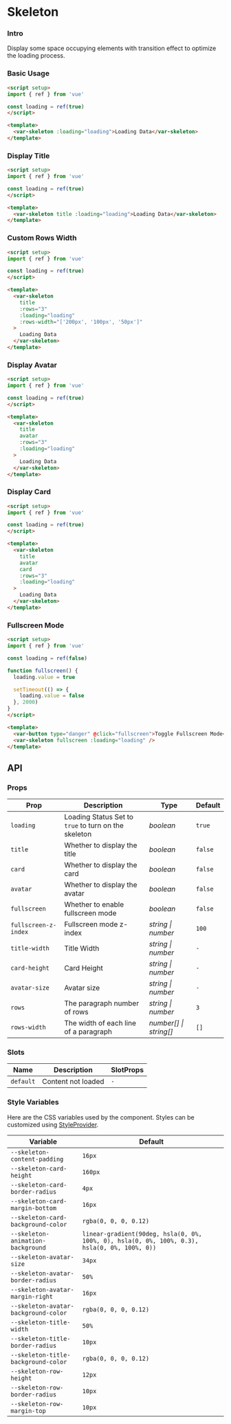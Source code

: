 # Skeleton

### Intro

Display some space occupying elements with transition effect to optimize the loading process.

### Basic Usage

```html
<script setup>
import { ref } from 'vue'

const loading = ref(true)
</script>

<template>
  <var-skeleton :loading="loading">Loading Data</var-skeleton>
</template>
```

### Display Title

```html
<script setup>
import { ref } from 'vue'

const loading = ref(true)
</script>

<template>
  <var-skeleton title :loading="loading">Loading Data</var-skeleton>
</template>
```

### Custom Rows Width

```html
<script setup>
import { ref } from 'vue'

const loading = ref(true)
</script>

<template>
  <var-skeleton
    title
    :rows="3"
    :loading="loading"
    :rows-width="['200px', '100px', '50px']"
  >
    Loading Data
  </var-skeleton>
</template>
```

### Display Avatar

```html
<script setup>
import { ref } from 'vue'

const loading = ref(true)
</script>

<template>
  <var-skeleton
    title
    avatar
    :rows="3"
    :loading="loading"
  >
    Loading Data
  </var-skeleton>
</template>
```

### Display Card

```html
<script setup>
import { ref } from 'vue'

const loading = ref(true)
</script>

<template>
  <var-skeleton
    title
    avatar
    card
    :rows="3"
    :loading="loading"
  >
    Loading Data
  </var-skeleton>
</template>
```

### Fullscreen Mode

```html
<script setup>
import { ref } from 'vue'

const loading = ref(false)

function fullscreen() {
  loading.value = true

  setTimeout(() => {
    loading.value = false
  }, 2000)
}
</script>

<template>
  <var-button type="danger" @click="fullscreen">Toggle Fullscreen Mode</var-button>
  <var-skeleton fullscreen :loading="loading" />
</template>
```

## API

### Props

| Prop | Description | Type | Default | 
| --- | --- | --- | --- | 
| `loading` | Loading Status Set to `true` to turn on the skeleton | _boolean_ | `true` |
| `title` | Whether to display the title | _boolean_ | `false` |
| `card` | Whether to display the card | _boolean_ | `false` |
| `avatar` | Whether to display the avatar | _boolean_ | `false` |
| `fullscreen` | Whether to enable fullscreen mode | _boolean_ | `false` |
| `fullscreen-z-index` | Fullscreen mode z-index | _string \| number_ | `100` |
| `title-width` | Title Width  | _string \| number_ | `-` |
| `card-height` | Card Height  | _string \| number_ | `-` |
| `avatar-size` | Avatar size  | _string \| number_ | `-` |
| `rows` | The paragraph number of rows | _string \| number_ | `3` |
| `rows-width` | The width of each line of a paragraph | _number[] \| string[]_ | `[]` |

### Slots

| Name | Description | SlotProps |
| --- | --- | --- |
| `default` | Content not loaded | `-` |

### Style Variables

Here are the CSS variables used by the component. Styles can be customized using [StyleProvider](#/en-US/style-provider).

| Variable | Default |
| --- | --- |
| `--skeleton-content-padding` | `16px` |
| `--skeleton-card-height` | `160px` |
| `--skeleton-card-border-radius` | `4px` |
| `--skeleton-card-margin-bottom` | `16px` |
| `--skeleton-card-background-color` | `rgba(0, 0, 0, 0.12)` |
| `--skeleton-animation-background` | `linear-gradient(90deg, hsla(0, 0%, 100%, 0), hsla(0, 0%, 100%, 0.3), hsla(0, 0%, 100%, 0))` |
| `--skeleton-avatar-size` | `34px` |
| `--skeleton-avatar-border-radius` | `50%` |
| `--skeleton-avatar-margin-right` | `16px` |
| `--skeleton-avatar-background-color` | `rgba(0, 0, 0, 0.12)` |
| `--skeleton-title-width` | `50%` |
| `--skeleton-title-border-radius` | `10px` |
| `--skeleton-title-background-color` | `rgba(0, 0, 0, 0.12)` |
| `--skeleton-row-height` | `12px` |
| `--skeleton-row-border-radius` | `10px` |
| `--skeleton-row-margin-top` | `10px` |